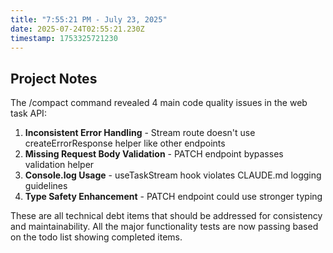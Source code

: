 ```yaml
---
title: "7:55:21 PM - July 23, 2025"
date: 2025-07-24T02:55:21.230Z
timestamp: 1753325721230
---
```


## Project Notes

The /compact command revealed 4 main code quality issues in the web task API:

1. **Inconsistent Error Handling** - Stream route doesn't use createErrorResponse helper like other endpoints
2. **Missing Request Body Validation** - PATCH endpoint bypasses validation helper 
3. **Console.log Usage** - useTaskStream hook violates CLAUDE.md logging guidelines
4. **Type Safety Enhancement** - PATCH endpoint could use stronger typing

These are all technical debt items that should be addressed for consistency and maintainability. All the major functionality tests are now passing based on the todo list showing completed items.
